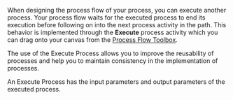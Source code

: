 When designing the process flow of your process, you can execute another process. Your process flow waits for the executed process to end its execution before following on into the next process activity in the path. This behavior is implemented through the **Execute** process activity which you can drag onto your canvas from the [Process Flow Toolbox](<../../../develop/processes/process-flow/process-flow-toolbox.md>).

The use of the Execute Process allows you to improve the reusability of processes and help you to maintain consistency in the implementation of processes.

An Execute Process has the input parameters and output parameters of the executed process.
